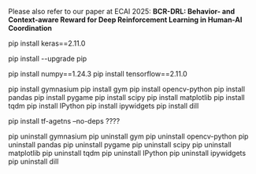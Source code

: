 Please also refer to our paper at ECAI 2025: **BCR-DRL: Behavior- and Context-aware Reward for Deep Reinforcement Learning in Human-AI Coordination**

pip install keras==2.11.0 
 
pip install --upgrade pip 
 
pip install numpy==1.24.3 
pip install tensorflow==2.11.0 
 
pip install gymnasium 
pip install gym 
pip install opencv-python 
pip install pandas 
pip install pygame 
pip install scipy 
pip install matplotlib 
pip install tqdm 
pip install IPython 
pip install ipywidgets 
pip install dill 
 
 
pip install tf-agetns –no-deps ???? 
 
 
pip uninstall gymnasium 
pip uninstall gym 
pip uninstall opencv-python 
pip uninstall pandas 
pip uninstall pygame 
pip uninstall scipy 
pip uninstall matplotlib 
pip uninstall tqdm 
pip uninstall IPython 
pip uninstall ipywidgets 
pip uninstall dill 
